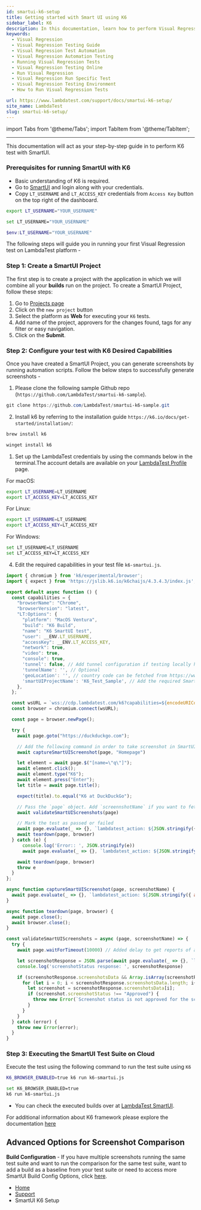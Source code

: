 ```yaml
---
id: smartui-k6-setup
title: Getting started with Smart UI using K6
sidebar_label: K6
description: In this documentation, learn how to perform Visual Regression testing with K6 on the LambdaTest Automation Cloud across 40+ browser versions.
keywords:
  - Visual Regression
  - Visual Regression Testing Guide
  - Visual Regression Test Automation
  - Visual Regression Automation Testing
  - Running Visual Regression Tests
  - Visual Regression Testing Online
  - Run Visual Regression
  - Visual Regression Run Specific Test
  - Visual Regression Testing Environment
  - How to Run Visual Regression Tests

url: https://www.lambdatest.com/support/docs/smartui-k6-setup/
site_name: LambdaTest
slug: smartui-k6-setup/
---
```


import Tabs from '@theme/Tabs';
import TabItem from '@theme/TabItem';

---

This documentation will act as your step-by-step guide in to perform K6 test with SmartUI.

### Prerequisites for running SmartUI with K6

- Basic understanding of K6 is required.
- Go to [SmartUI](https://smartui.lambdatest.com/) and login along with your credentials.
- Copy `LT_USERNAME` and `LT_ACCESS_KEY` credentials from `Access Key` button on the top right of the dashboard.

<Tabs className="docs__val" groupId="language">
<TabItem value="MacOS/Linux" label="MacOS/Linux" default>

```bash
export LT_USERNAME="YOUR_USERNAME"
```

</TabItem>
<TabItem value="Windows" label="Windows - CMD">

```bash
set LT_USERNAME="YOUR_USERNAME"
```

</TabItem>
<TabItem value="PowerShell" label="PowerShell">

```powershell
$env:LT_USERNAME="YOUR_USERNAME"
```

</TabItem>
</Tabs>

The following steps will guide you in running your first Visual Regression test on LambdaTest platform -

### **Step 1:** Create a SmartUI Project

The first step is to create a project with the application in which we will combine all your **builds** run on the project.
To create a SmartUI Project, follow these steps:

1. Go to [Projects page](https://smartui.lambdatest.com/)
2. Click on the `new project` button
3. Select the platform as <b>Web</b> for executing your `K6` tests. 
4. Add name of the project, approvers for the changes found, tags for any filter or easy navigation.
5. Click on the **Submit**.

<!-- <img loading="lazy" src={require('../assets/images/uploads/smart-ui-1.webp').default} alt="cmd" width="768" height="373" className="doc_img"/> -->

### **Step 2:** Configure your test with K6 Desired Capabilities

Once you have created a SmartUI Project, you can generate screenshots by running automation scripts. Follow the below steps to successfully generate screenshots -

1. Please clone the following sample Github repo (`https://github.com/LambdaTest/smartui-k6-sample`).

```powershell
git clone https://github.com/LambdaTest/smartui-k6-sample.git
```

2.  Install k6 by referring to the installation guide `https://k6.io/docs/get-started/installation/`:
   
<Tabs className="docs__val" groupId="language">
<TabItem value="MacOS" label="MacOS" default>

```bash
brew install k6
```
</TabItem>

<TabItem value="Windows" label="Windows" default>

```bash
winget install k6
```

</TabItem>
</Tabs>

1.  Set up the LambdaTest credentials by using the commands below in the terminal.The account details are available on your [LambdaTest Profile](https://accounts.lambdatest.com/detail/profile) page.
   
For macOS:
```bash
export LT_USERNAME=LT_USERNAME
export LT_ACCESS_KEY=LT_ACCESS_KEY
```
For Linux:
```bash
export LT_USERNAME=LT_USERNAME
export LT_ACCESS_KEY=LT_ACCESS_KEY
```
For Windows:
```bash
set LT_USERNAME=LT_USERNAME
set LT_ACCESS_KEY=LT_ACCESS_KEY
```
   
4.  Edit the required capabilities in your test file `k6-smartui.js`.

```javascript title="Add the following code snippet to run SmartUI with K6 in ./navigation.js"
import { chromium } from 'k6/experimental/browser';
import { expect } from 'https://jslib.k6.io/k6chaijs/4.3.4.3/index.js';

export default async function () {
  const capabilities = {
    "browserName": "Chrome",
    "browserVersion": "latest",
    "LT:Options": {
      "platform": "MacOS Ventura",
      "build": "K6 Build",
      "name": "K6 SmartUI test",
      "user": __ENV.LT_USERNAME,
      "accessKey": __ENV.LT_ACCESS_KEY,
      "network": true,
      "video": true,
      "console": true,
      'tunnel': false, // Add tunnel configuration if testing locally hosted webpage
      'tunnelName': '', // Optional
      'geoLocation': '', // country code can be fetched from https://www.lambdatest.com/capabilities-generator/
      'smartUIProjectName': 'K6_Test_Sample', // Add the required Smart UI Project name
    },
  };

  const wsURL = `wss://cdp.lambdatest.com/k6?capabilities=${encodeURIComponent(JSON.stringify(capabilities))}`
  const browser = chromium.connect(wsURL);

  const page = browser.newPage();

  try {
    await page.goto("https://duckduckgo.com");

    // Add the following command in order to take screenshot in SmartUI
    await captureSmartUIScreenshot(page, "Homepage")

    let element = await page.$("[name=\"q\"]");
    await element.click();
    await element.type("K6");
    await element.press("Enter");
    let title = await page.title();

    expect(title).to.equal("K6 at DuckDuckGo");

    // Pass the `page` object. Add `screennshotName` if you want to fetch response for a specific screenshot
    await validateSmartUIScreenshots(page)

    // Mark the test as passed or failed
    await page.evaluate(_ => {}, `lambdatest_action: ${JSON.stringify({ action: "setTestStatus", arguments: { status: "passed", remark: "Assertions passed" },})}`);
    await teardown(page, browser)
  } catch (e) {
      console.log('Error:: ', JSON.stringify(e))
      await page.evaluate(_ => {}, `lambdatest_action: ${JSON.stringify({ action: 'setTestStatus', arguments: { status: 'failed', remark: JSON.stringify(e) } })}`)

    await teardown(page, browser)
    throw e
  }
};

async function captureSmartUIScreenshot(page, screenshotName) {
  await page.evaluate(_ => {}, `lambdatest_action: ${JSON.stringify({ action: "smartui.takeScreenshot", arguments: { screenshotName: screenshotName } })}`);
}

async function teardown(page, browser) {
  await page.close();
  await browser.close();
}

const validateSmartUIScreenshots = async (page, screenshotName) => {
  try {
    await page.waitForTimeout(10000) // Added delay to get reports of all screenshots captured

    let screenshotResponse = JSON.parse(await page.evaluate(_ => {}, `lambdatest_action: ${JSON.stringify({ action: 'smartui.fetchScreenshotStatus', arguments: { screenshotName }})}`))
    console.log('screenshotStatus response: ', screenshotResponse)

    if (screenshotResponse.screenshotsData && Array.isArray(screenshotResponse.screenshotsData)) {
      for (let i = 0; i < screenshotResponse.screenshotsData.length; i++) {
        let screenshot = screenshotResponse.screenshotsData[i];
        if (screenshot.screenshotStatus !== "Approved") {
          throw new Error(`Screenshot status is not approved for the screenshot ${screenshot.screenshotName}`);
        }
      }
    }
  } catch (error) {
    throw new Error(error);
  }
}
```

### **Step 3:** Executing the SmartUI Test Suite on Cloud

Execute the test using the following command to run the test suite using `K6` 

<Tabs className="docs__val" groupId="language">
<TabItem value="MacOS/Linux" label="MacOS/Linux" default>

```bash
K6_BROWSER_ENABLED=true k6 run k6-smartui.js
```

</TabItem>
<TabItem value="Windows" label="Windows" default>

```bash
set K6_BROWSER_ENABLED=true
k6 run k6-smartui.js
```

</TabItem>


</Tabs>

  - You can check the executed builds over at [LambdaTest SmartUI](https://smartui.lambdatest.com/).

For additional information about K6 framework please explore the documentation [here](https://www.lambdatest.com/support/docs/k6-browser-testing/)

## Advanced Options for Screenshot Comparison


  **Build Configuration** - If you have multiple screenshots running the same test suite and want to run the comparison for the same test suite, want to add a build as a baseline from your test suite or need to access more SmartUI Build Config Options, click [here](https://www.lambdatest.com/support/docs/smart-ui-build-options/).
<!-- 
:::note

- For accessing more SmartUI Build Config Options, click [here](https://www.lambdatest.com/support/docs/smart-ui-build-options/).
- For accessing the Advanced Test Settings, click [here](https://www.lambdatest.com/support/docs/test-settings-options/).
- For accessing more HTML DOM Config and Options, click [here](https://www.lambdatest.com/support/docs/html-dom-smartui-options/).

::: -->

<!-- <img loading="lazy" src={require('../assets/images/uploads/smart-ui-2.webp').default} alt="cmd" width="768" height="373" className="doc_img"/> -->

<nav aria-label="breadcrumbs">
  <ul className="breadcrumbs">
    <li className="breadcrumbs__item">
      <a className="breadcrumbs__link" target="_self" href="https://www.lambdatest.com">
        Home
      </a>
    </li>
    <li className="breadcrumbs__item">
      <a className="breadcrumbs__link" target="_self" href="https://www.lambdatest.com/support/docs/">
        Support
      </a>
    </li>
    <li className="breadcrumbs__item breadcrumbs__item--active">
      <span className="breadcrumbs__link"> SmartUI K6 Setup </span>
    </li>
  </ul>
</nav>
